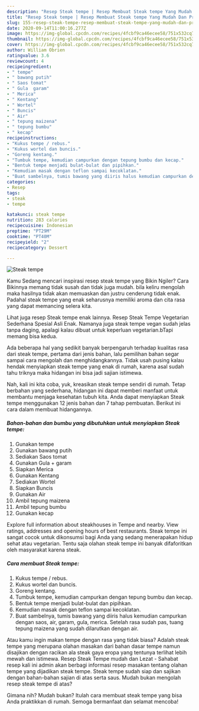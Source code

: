 ```yaml
---
description: "Resep Steak tempe | Resep Membuat Steak tempe Yang Mudah Dan Praktis"
title: "Resep Steak tempe | Resep Membuat Steak tempe Yang Mudah Dan Praktis"
slug: 155-resep-steak-tempe-resep-membuat-steak-tempe-yang-mudah-dan-praktis
date: 2020-09-14T11:00:16.277Z
image: https://img-global.cpcdn.com/recipes/4fcbf9ca46ecee58/751x532cq70/steak-tempe-foto-resep-utama.jpg
thumbnail: https://img-global.cpcdn.com/recipes/4fcbf9ca46ecee58/751x532cq70/steak-tempe-foto-resep-utama.jpg
cover: https://img-global.cpcdn.com/recipes/4fcbf9ca46ecee58/751x532cq70/steak-tempe-foto-resep-utama.jpg
author: William Obrien
ratingvalue: 3.6
reviewcount: 4
recipeingredient:
- " tempe"
- " bawang putih"
- " Saos tomat"
- " Gula  garam"
- " Merica"
- " Kentang"
- " Wortel"
- " Buncis"
- " Air"
- " tepung maizena"
- " tepung bumbu"
- " kecap"
recipeinstructions:
- "Kukus tempe / rebus."
- "Kukus wortel dan buncis."
- "Goreng kentang."
- "Tumbuk tempe, kemudian campurkan dengan tepung bumbu dan kecap."
- "Bentuk tempe menjadi bulat-bulat dan pipihkan."
- "Kemudian masak dengan teflon sampai kecoklatan."
- "Buat sambelnya, tumis bawang yang diiris halus kemudian campurkan dengan saos, air, garam, gula, merica. Setelah rasa sudah pas, tuang tepung maizena yang sudah dilarutkan dengan air."
categories:
- Resep
tags:
- steak
- tempe

katakunci: steak tempe 
nutrition: 283 calories
recipecuisine: Indonesian
preptime: "PT29M"
cooktime: "PT40M"
recipeyield: "2"
recipecategory: Dessert

---
```



![Steak tempe](https://img-global.cpcdn.com/recipes/4fcbf9ca46ecee58/751x532cq70/steak-tempe-foto-resep-utama.jpg)

Kamu Sedang mencari inspirasi resep steak tempe yang Bikin Ngiler? Cara Bikinnya memang tidak susah dan tidak juga mudah. bila keliru mengolah maka hasilnya tidak akan memuaskan dan justru cenderung tidak enak. Padahal steak tempe yang enak seharusnya memiliki aroma dan cita rasa yang dapat memancing selera kita.

Lihat juga resep Steak tempe enak lainnya. Resep Steak Tempe Vegetarian Sederhana Spesial Asli Enak. Namanya juga steak tempe vegan sudah jelas tanpa daging, apalagi kalau dibuat untuk keperluan vegetarian.bTapi memang bisa kedua.

Ada beberapa hal yang sedikit banyak berpengaruh terhadap kualitas rasa dari steak tempe, pertama dari jenis bahan, lalu pemilihan bahan segar sampai cara mengolah dan menghidangkannya. Tidak usah pusing kalau hendak menyiapkan steak tempe yang enak di rumah, karena asal sudah tahu triknya maka hidangan ini bisa jadi sajian istimewa.


Nah, kali ini kita coba, yuk, kreasikan steak tempe sendiri di rumah. Tetap berbahan yang sederhana, hidangan ini dapat memberi manfaat untuk membantu menjaga kesehatan tubuh kita. Anda dapat menyiapkan Steak tempe menggunakan 12 jenis bahan dan 7 tahap pembuatan. Berikut ini cara dalam membuat hidangannya.

<!--inarticleads1-->

##### Bahan-bahan dan bumbu yang dibutuhkan untuk menyiapkan Steak tempe:

1. Gunakan  tempe
1. Gunakan  bawang putih
1. Sediakan  Saos tomat
1. Gunakan  Gula + garam
1. Siapkan  Merica
1. Gunakan  Kentang
1. Sediakan  Wortel
1. Siapkan  Buncis
1. Gunakan  Air
1. Ambil  tepung maizena
1. Ambil  tepung bumbu
1. Gunakan  kecap


Explore full information about steakhouses in Tempe and nearby. View ratings, addresses and opening hours of best restaurants. Steak tempe ini sangat cocok untuk dikonsumsi bagi Anda yang sedang menerapakan hidup sehat atau vegetarian. Tentu saja olahan steak tempe ini banyak difaforitkan oleh masyarakat karena steak. 

<!--inarticleads2-->

##### Cara membuat Steak tempe:

1. Kukus tempe / rebus.
1. Kukus wortel dan buncis.
1. Goreng kentang.
1. Tumbuk tempe, kemudian campurkan dengan tepung bumbu dan kecap.
1. Bentuk tempe menjadi bulat-bulat dan pipihkan.
1. Kemudian masak dengan teflon sampai kecoklatan.
1. Buat sambelnya, tumis bawang yang diiris halus kemudian campurkan dengan saos, air, garam, gula, merica. Setelah rasa sudah pas, tuang tepung maizena yang sudah dilarutkan dengan air.


Atau kamu ingin makan tempe dengan rasa yang tidak biasa? Adalah steak tempe yang merupana olahan masakan dari bahan dasar tempe namun disajikan dengan racikan ala steak gaya eropa yang tentunya terlihat lebih mewah dan istimewa. Resep Steak Tempe mudah dan Lezat - Sahabat resep kali ini admin akan berbagi informasi resep masakan tentang olahan tempe yang dijadikan steak tempe. Steak tempe sudah siap dan sajikan dengan bahan-bahan sajian di atas serta saus. Mudah bukan mengolah resep steak tempe di atas? 

Gimana nih? Mudah bukan? Itulah cara membuat steak tempe yang bisa Anda praktikkan di rumah. Semoga bermanfaat dan selamat mencoba!
